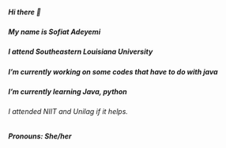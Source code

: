 ##### Hi there 👋
##### My name is Sofiat Adeyemi 
##### I attend Southeastern Louisiana University
##### I’m currently working on some codes that have to do with java
##### I’m currently learning Java, python
###### I attended NIIT and Unilag if it helps.
##### Pronouns: She/her

<!--
**sofiaunnie/sofiaunnie** is a ✨ _special_ ✨ repository because its `README.md` (this file) appears on your GitHub profile.

Here are some ideas to get you started:

- 🔭 I’m currently working on ...
- 🌱 I’m currently learning ...
- 👯 I’m looking to collaborate on ...
- 🤔 I’m looking for help with ...
- 💬 Ask me about ...
- 📫 How to reach me: ...
- 😄 Pronouns: ...
- ⚡ Fun fact: ...
-->
